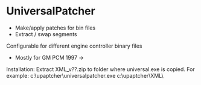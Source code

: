 # UniversalPatcher
- Make/apply patches for bin files
- Extract / swap segments

Configurable for different engine controller binary files
 * Mostly for GM PCM 1997 ->

Installation:
Extract XML_v??.zip to folder where universal.exe is copied.
For example:
c:\upaptcher\universalpatcher.exe
c:\upaptcher\XML\
